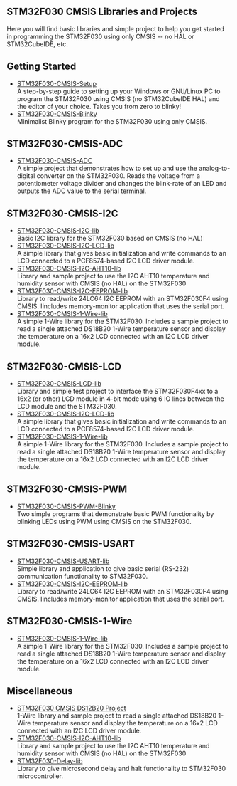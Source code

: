 ## STM32F030 CMSIS Libraries and Projects
Here you will find basic libraries and simple project to help you get started in programming the STM32F030 using only CMSIS -- no HAL or STM32CubeIDE, etc.

## Getting Started
+ [STM32F030-CMSIS-Setup](https://github.com/ezdenki/STM32F030-CMSIS-Setup-for-Linux-or-Windows)<br>
A step-by-step guide to setting up your Windows or GNU/Linux PC to program the STM32F030 using CMSIS (no STM32CubeIDE HAL) and the editor of your choice. Takes you from zero to blinky!
+ [STM32F030-CMSIS-Blinky](https://github.com/ezdenki/STM32F030-CMSIS-Blinky)<br>
Minimalist Blinky program for the STM32F030 using only CMSIS.

## STM32F030-CMSIS-ADC
+ [STM32F030-CMSIS-ADC](https://github.com/EZdenki/STM32F030-CMSIS-ADC)<br>
A simple project that demonstrates how to set up and use the analog-to-digital converter on the STM32F030. Reads the voltage from a potentiometer voltage divider and changes the blink-rate of an LED and outputs the ADC value to the serial terminal.
 
## STM32F030-CMSIS-I2C
+ [STM32F030-CMSIS-I2C-lib](https://github.com/EZdenki/STM32F030-CMSIS-I2C-lib)<br>
Basic I2C library for the STM32F030 based on CMSIS (no HAL)
+ [STM32F030-CMSIS-I2C-LCD-lib](https://github.com/EZdenki/STM32F030-CMSIS-I2C-LCD-lib)<br>
A simple library that gives basic initialization and write commands to an LCD connected to a PCF8574-based I2C
LCD driver module.
+ [STM32F030-CMSIS-I2C-AHT10-lib](https://github.com/EZdenki/STM32F030-CMSIS-I2C-AHT10-lib)<br>
Library and sample project to use the I2C AHT10 temperature and humidity sensor with CMSIS (no HAL) on the STM32F030
+ [STM32F030-CMSIS-I2C-EEPROM-lib](https://github.com/EZdenki/STM32F030-CMSIS-I2C-EEPROM-lib)<br>
Library to read/write 24LC64 I2C EEPROM with an STM32F030F4 using CMSIS. Iincludes memory-monitor application that uses the serial port.
+ [STM32F030-CMSIS-1-Wire-lib](https://github.com/EZdenki/STM32F030-CMSIS-1-Wire-lib)<br>
A simple 1-Wire library for the STM32F030. Includes a sample project to read a single attached DS18B20 1-Wire
temperature sensor and display the temperature on a 16x2 LCD connected with an I2C LCD driver module.

## STM32F030-CMSIS-LCD
+ [STM32F030-CMSIS-LCD-lib](https://github.com/ezdenki/STM32F030-CMSIS-LCD-lib)<br>
Library and simple test project to interface the STM32F030F4xx to a 16x2 (or other) LCD module in 4-bit mode using 6 IO lines between the LCD module and the STM32F030.
+ [STM32F030-CMSIS-I2C-LCD-lib](https://github.com/EZdenki/STM32F030-CMSIS-I2C-LCD-lib)<br>
A simple library that gives basic initialization and write commands to an LCD connected to a PCF8574-based I2C
LCD driver module.
+ [STM32F030-CMSIS-1-Wire-lib](https://github.com/EZdenki/STM32F030-CMSIS-1-Wire-lib)<br>
A simple 1-Wire library for the STM32F030. Includes a sample project to read a single attached DS18B20 1-Wire
temperature sensor and display the temperature on a 16x2 LCD connected with an I2C LCD driver module.

## STM32F030-CMSIS-PWM
+ [STM32F030-CMSIS-PWM-Blinky](https://github.com/ezdenki/STM32F030-CMSIS-PWM-Blinky)<br>
Two simple programs that demonstrate basic PWM functionality by blinking LEDs using PWM using CMSIS on the STM32F030.

## STM32F030-CMSIS-USART
+ [STM32F030-CMSIS-USART-lib](https://github.com/ezdenki/STM32F030-CMSIS-USART-lib)<br>
Simple library and application to give basic serial (RS-232) communication functionality to STM32F030.
+ [STM32F030-CMSIS-I2C-EEPROM-lib](https://github.com/EZdenki/STM32F030-CMSIS-I2C-EEPROM-lib)<br>
Library to read/write 24LC64 I2C EEPROM with an STM32F030F4 using CMSIS. Iincludes memory-monitor application that uses the serial port. 

## STM32F030-CMSIS-1-Wire
+ [STM32F030-CMSIS-1-Wire-lib](https://github.com/EZdenki/STM32F030-CMSIS-1-Wire-lib)<br>
A simple 1-Wire library for the STM32F030. Includes a sample project to read a single attached DS18B20 1-Wire
temperature sensor and display the temperature on a 16x2 LCD connected with an I2C LCD driver module.

## Miscellaneous
+ [STM32F030 CMSIS DS12B20 Project](https://github.com/EZdenki/STM32F030-CMSIS-1-Wire-lib)<br>
1-Wire library and sample project to read a single attached DS18B20 1-Wire
temperature sensor and display the temperature on a 16x2 LCD connected with an I2C LCD driver module.
+ [STM32F030-CMSIS-I2C-AHT10-lib](https://github.com/EZdenki/STM32F030-CMSIS-I2C-AHT10-lib)<br>
Library and sample project to use the I2C AHT10 temperature and humidity sensor with CMSIS (no HAL) on the STM32F030
+ [STM32F030-Delay-lib](https://github.com/ezdenki/STM32F030-Delay-lib)<br>
Library to give microsecond delay and halt functionality to STM32F030 microcontroller.
